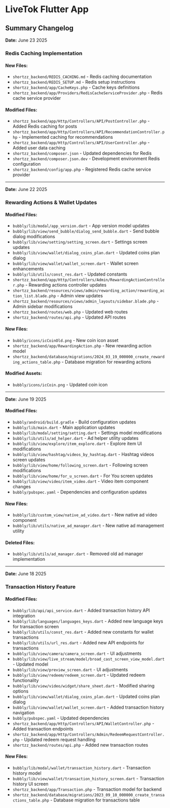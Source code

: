# LiveTok Flutter App

## Summary Changelog 

**Date:** June 23 2025

### Redis Caching Implementation

#### New Files:
- `shortzz_backend/REDIS_CACHING.md` - Redis caching documentation
- `shortzz_backend/REDIS_SETUP.md` - Redis setup instructions
- `shortzz_backend/app/CacheKeys.php` - Cache keys definitions
- `shortzz_backend/app/Providers/RedisCacheServiceProvider.php` - Redis cache service provider

#### Modified Files:
- `shortzz_backend/app/Http/Controllers/API/PostController.php` - Added Redis caching for posts
- `shortzz_backend/app/Http/Controllers/API/RecommendationController.php` - Implemented caching for recommendations
- `shortzz_backend/app/Http/Controllers/API/UserController.php` - Added user data caching
- `shortzz_backend/composer.json` - Updated dependencies for Redis
- `shortzz_backend/composer.json.dev` - Development environment Redis configuration
- `shortzz_backend/config/app.php` - Registered Redis cache service provider

---------------------------------------------------------------------------------------------------------------

**Date:** June 22 2025

### Rewarding Actions & Wallet Updates

#### Modified Files:
- `bubbly/lib/modal/app_version.dart` - App version model updates
- `bubbly/lib/view/send_bubble/dialog_send_bubble.dart` - Send bubble dialog modifications
- `bubbly/lib/view/setting/setting_screen.dart` - Settings screen updates
- `bubbly/lib/view/wallet/dialog_coins_plan.dart` - Updated coins plan dialog
- `bubbly/lib/view/wallet/wallet_screen.dart` - Wallet screen enhancements
- `bubbly/lib/utils/const_res.dart` - Updated constants
- `shortzz_backend/app/Http/Controllers/Admin/RewardingActionController.php` - Rewarding actions controller updates
- `shortzz_backend/resources/views/admin/rewarding_action/rewarding_action_list.blade.php` - Admin view updates
- `shortzz_backend/resources/views/admin_layouts/sidebar.blade.php` - Admin sidebar modifications
- `shortzz_backend/routes/web.php` - Updated web routes
- `shortzz_backend/routes/api.php` - Updated API routes

#### New Files:
- `bubbly/icons/icCoinOld.png` - New coin icon asset
- `shortzz_backend/app/RewardingAction.php` - New rewarding action model
- `shortzz_backend/database/migrations/2024_03_19_000000_create_rewarding_actions_table.php` - Database migration for rewarding actions

#### Modified Assets:
- `bubbly/icons/icCoin.png` - Updated coin icon

---------------------------------------------------------------------------------------------------------------

**Date:** June 19 2025

#### Modified Files:
- `bubbly/android/build.gradle` - Build configuration updates
- `bubbly/lib/main.dart` - Main application updates
- `bubbly/lib/modal/setting/setting.dart` - Settings model modifications
- `bubbly/lib/utils/ad_helper.dart` - Ad helper utility updates
- `bubbly/lib/view/explore/item_explore.dart` - Explore item UI modifications
- `bubbly/lib/view/hashtag/videos_by_hashtag.dart` - Hashtag videos screen updates
- `bubbly/lib/view/home/following_screen.dart` - Following screen modifications
- `bubbly/lib/view/home/for_u_screen.dart` - For You screen updates
- `bubbly/lib/view/video/item_video.dart` - Video item component changes
- `bubbly/pubspec.yaml` - Dependencies and configuration updates

#### New Files:
- `bubbly/lib/custom_view/native_ad_video.dart` - New native ad video component
- `bubbly/lib/utils/native_ad_manager.dart` - New native ad management utility

#### Deleted Files:
- `bubbly/lib/utils/ad_manager.dart` - Removed old ad manager implementation

---------------------------------------------------------------------------------------------------------------

**Date:** June 18 2025

### Transaction History Feature

#### Modified Files:
- `bubbly/lib/api/api_service.dart` - Added transaction history API integration
- `bubbly/lib/languages/languages_keys.dart` - Added new language keys for transaction screen
- `bubbly/lib/utils/const_res.dart` - Added new constants for wallet transactions
- `bubbly/lib/utils/url_res.dart` - Added new API endpoints for transactions
- `bubbly/lib/view/camera/camera_screen.dart` - UI adjustments
- `bubbly/lib/view/live_stream/model/broad_cast_screen_view_model.dart` - Updated model
- `bubbly/lib/view/preview_screen.dart` - UI adjustments
- `bubbly/lib/view/redeem/redeem_screen.dart` - Updated redeem functionality
- `bubbly/lib/view/video/widget/share_sheet.dart` - Modified sharing options
- `bubbly/lib/view/wallet/dialog_coins_plan.dart` - Updated coins plan dialog
- `bubbly/lib/view/wallet/wallet_screen.dart` - Added transaction history navigation
- `bubbly/pubspec.yaml` - Updated dependencies
- `shortzz_backend/app/Http/Controllers/API/WalletController.php` - Added transaction endpoints
- `shortzz_backend/app/Http/Controllers/Admin/RedeemRequestController.php` - Updated redeem request handling
- `shortzz_backend/routes/api.php` - Added new transaction routes

#### New Files:
- `bubbly/lib/modal/wallet/transaction_history.dart` - Transaction history model
- `bubbly/lib/view/wallet/transaction_history_screen.dart` - Transaction history UI screen
- `shortzz_backend/app/Transaction.php` - Transaction model for backend
- `shortzz_backend/database/migrations/2023_09_10_000000_create_transactions_table.php` - Database migration for transactions table

